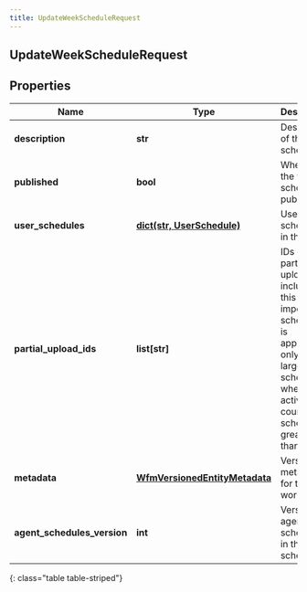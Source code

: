 ```yaml
---
title: UpdateWeekScheduleRequest
---
```

## UpdateWeekScheduleRequest

## Properties

|Name | Type | Description | Notes|
|------------ | ------------- | ------------- | -------------|
| **description** | **str** | Description of the week schedule | [optional] |
| **published** | **bool** | Whether the week schedule is published | [optional] |
| **user_schedules** | [**dict(str, UserSchedule)**](UserSchedule.html) | User schedules in the week | [optional] |
| **partial_upload_ids** | **list[str]** | IDs of partial uploads to include in this imported schedule. It is applicable only for large schedules where activity count in schedule is greater than 17500 | [optional] |
| **metadata** | [**WfmVersionedEntityMetadata**](WfmVersionedEntityMetadata.html) | Version metadata for this work plan | |
| **agent_schedules_version** | **int** | Version of agent schedules in the week schedule | |
{: class="table table-striped"}


